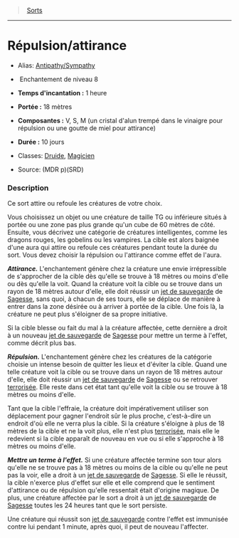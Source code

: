 ﻿> [Sorts](hd_spells.md)

---

# Répulsion/attirance

- Alias: [Antipathy/Sympathy](srd_spells_antipathysympathy.md)

-  Enchantement de niveau 8

- **Temps d'incantation :** 1 heure

- **Portée :** 18 mètres

- **Composantes :** V, S, M (un cristal d'alun trempé dans le vinaigre pour répulsion ou une goutte de miel pour attirance)</Components-->

- **Durée :** 10 jours

- Classes: [Druide](hd_druid.md), [Magicien](hd_wizard.md)

- Source: (MDR p)(SRD)

### Description

Ce sort attire ou refoule les créatures de votre choix.

Vous choisissez un objet ou une créature de taille TG ou inférieure situés à portée ou une zone pas plus grande qu'un cube de 60 mètres de côté. Ensuite, vous décrivez une catégorie de créatures intelligentes, comme les dragons rouges, les gobelins ou les vampires. La cible est alors baignée d'une aura qui attire ou refoule ces créatures pendant toute la durée du sort. Vous devez choisir la répulsion ou l'attirance comme effet de l'aura.

**_Attirance._** L'enchantement génère chez la créature une envie irrépressible de s'approcher de la cible dès qu'elle se trouve à 18 mètres ou moins d'elle ou dès qu'elle la voit. Quand la créature voit la cible ou se trouve dans un rayon de 18 mètres autour d'elle, elle doit réussir un [jet de sauvegarde](hd_abilities_jets_de_sauvegarde.md) de [Sagesse](hd_abilities_wisdom.md), sans quoi, à chacun de ses tours, elle se déplace de manière à entrer dans la zone désirée ou à arriver à portée de la cible. Une fois là, la créature ne peut plus s'éloigner de sa propre initiative.

Si la cible blesse ou fait du mal à la créature affectée, cette dernière a droit à un nouveau [jet de sauvegarde](hd_abilities_jets_de_sauvegarde.md) de [Sagesse](hd_abilities_wisdom.md) pour mettre un terme à l'effet, comme décrit plus bas.

**_Répulsion._** L'enchantement génère chez les créatures de la catégorie choisie un intense besoin de quitter les lieux et d'éviter la cible. Quand une telle créature voit la cible ou se trouve dans un rayon de 18 mètres autour d'elle, elle doit réussir un [jet de sauvegarde](hd_abilities_jets_de_sauvegarde.md) de [Sagesse](hd_abilities_wisdom.md) ou se retrouver [terrorisée](hd_conditions_terrorise.md). Elle reste dans cet état tant qu'elle voit la cible ou se trouve à 18 mètres ou moins d'elle.

Tant que la cible l'effraie, la créature doit impérativement utiliser son déplacement pour gagner l'endroit sûr le plus proche, c'est-à-dire un endroit d'où elle ne verra plus la cible. Si la créature s'éloigne à plus de 18 mètres de la cible et ne la voit plus, elle n'est plus [terrorisée](hd_conditions_terrorise.md), mais elle le redevient si la cible apparaît de nouveau en vue ou si elle s'approche à 18 mètres ou moins d'elle.

**_Mettre un terme à l'effet._** Si une créature affectée termine son tour alors qu'elle ne se trouve pas à 18 mètres ou moins de la cible ou qu'elle ne peut pas la voir, elle a droit à un [jet de sauvegarde](hd_abilities_jets_de_sauvegarde.md) de [Sagesse](hd_abilities_wisdom.md). Si elle le réussit, la cible n'exerce plus d'effet sur elle et elle comprend que le sentiment d'attirance ou de répulsion qu'elle ressentait était d'origine magique. De plus, une créature affectée par le sort a droit à un [jet de sauvegarde](hd_abilities_jets_de_sauvegarde.md) de [Sagesse](hd_abilities_wisdom.md) toutes les 24 heures tant que le sort persiste.

Une créature qui réussit son [jet de sauvegarde](hd_abilities_jets_de_sauvegarde.md) contre l'effet est immunisée contre lui pendant 1 minute, après quoi, il peut de nouveau l'affecter.

